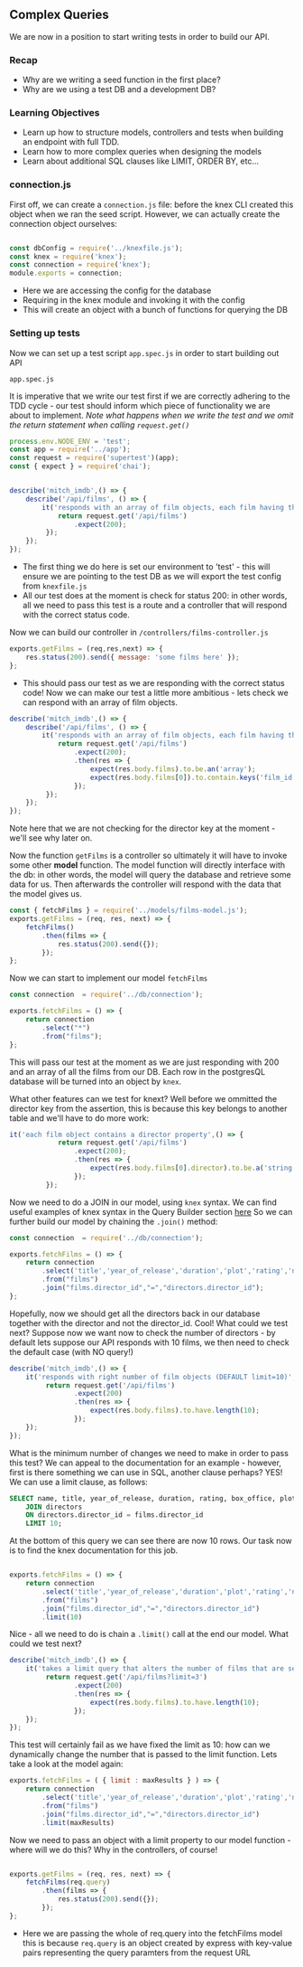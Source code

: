 ## Complex Queries


We are now in a position to start writing tests in order to build our API.

### Recap

* Why are we writing a seed function in the first place?
* Why are we using a test DB and a development DB?

### Learning Objectives

* Learn up how to structure models, controllers and tests when building an endpoint with full TDD.
* Learn how to more complex queries when designing the models
* Learn about additional SQL clauses like LIMIT, ORDER BY, etc...


### connection.js


First off, we can create a `connection.js` file: before the knex CLI created this object when we ran the seed script.  However, we can actually create the connection object ourselves:

```js

const dbConfig = require('../knexfile.js');
const knex = require('knex');
const connection = require('knex');
module.exports = connection;

```

- Here we are accessing the config for the database
- Requiring in the knex module and invoking it with the config
- This will create an object with a bunch of functions for querying the DB


### Setting up tests

Now we can set up a test script `app.spec.js` in order to start building out API

`app.spec.js`

It is imperative that we write our test first if we are correctly adhering to the TDD cycle - our test should inform which piece of functionality we are about to implement.  *Note what happens when we write the test and we omit the return statement when calling `request.get()`*

```js
process.env.NODE_ENV = 'test';
const app = require('../app');
const request = require('supertest')(app);
const { expect } = require('chai');


describe('mitch_imdb',() => {
    describe('/api/films', () => {
        it('responds with an array of film objects, each film having the right properties',() => {
            return request.get('/api/films')
                .expect(200);
         });
    });
});
```


- The first thing we do here is set our environment to 'test' -  this will ensure we are pointing to the test DB as we will export the test config from `knexfile.js`
- All our test does at the moment is check for status 200: in other words, all we need to pass this test is a route and a controller that will respond with the correct status code.



Now we can build our controller in `/controllers/films-controller.js`

```js
exports.getFilms = (req,res,next) => {
    res.status(200).send({ message: 'some films here' });
};
```

- This should pass our test as we are responding with the correct status code! Now we can make our test a little more ambitious - lets check we can respond with an array of film objects.


```js
describe('mitch_imdb',() => {
    describe('/api/films', () => {
        it('responds with an array of film objects, each film having the right properties',() => {
            return request.get('/api/films')
                .expect(200);
                .then(res => {
                    expect(res.body.films).to.be.an('array');
                    expect(res.body.films[0]).to.contain.keys('film_id','title','year_of_release','rating','box_office','duration','plot')
                });
         });
    });
});
```

Note here that we are not checking for the director key at the moment - we'll see why later on.

Now the function `getFilms` is a controller so ultimately it will have to invoke some other **model** function.  The model function will directly interface with the db: in other words, the model will query the database and retrieve some data for us.  Then afterwards the controller will respond with the data that the model gives us.

```js
const { fetchFilms } = require('../models/films-model.js');
exports.getFilms = (req, res, next) => {
    fetchFilms()
        .then(films => {
            res.status(200).send({});
        });
};
```
Now we can start to implement our model `fetchFilms`

```js
const connection  = require('../db/connection');

exports.fetchFilms = () => {
    return connection
        .select("*")
        .from("films");
};
```

This will pass our test at the moment as we are just responding with 200 and an array of all the films from our DB.  Each row in the postgresQL database will be turned into an object by `knex`.

What other features can we test for knext? Well before we ommitted the director key from the assertion, this is because this key belongs to another table and we'll have to do more work:

```js
it('each film object contains a director property',() => {
            return request.get('/api/films')
                .expect(200);
                .then(res => {
                    expect(res.body.films[0].director).to.be.a('string');
                });
         });
```

Now we need to do a JOIN in our model, using `knex` syntax.  We can find useful examples of knex syntax in the Query Builder section [here](https://knexjs.org/#Builder)
So we can further build our model by chaining the `.join()` method:

```js
const connection  = require('../db/connection');

exports.fetchFilms = () => {
    return connection
        .select('title','year_of_release','duration','plot','rating','name AS director')
        .from("films")
        .join("films.director_id","=","directors.director_id");
};
```
Hopefully, now we should get all the directors back in our database together with the director and not the director_id. Cool!  What could we test next? 
Suppose now we want now to check the number of directors - by default lets suppose our API responds with 10 films, we then need to check the default case (with NO query!)

```js
describe('mitch_imdb',() => {
    it('responds with right number of film objects (DEFAULT limit=10)',() => {
         return request.get('/api/films')
                .expect(200)
                .then(res => {
                    expect(res.body.films).to.have.length(10);
                });
    });
});
```

What is the minimum number of changes we need to make in order to pass this test?  We can appeal to the documentation for an example - however, first is there something we can use in SQL, another clause perhaps? YES!  We can use a limit clause, as follows:

```sql
SELECT name, title, year_of_release, duration, rating, box_office, plot FROM films
    JOIN directors
    ON directors.director_id = films.director_id
    LIMIT 10;
```
At the bottom of this query we can see there are now 10 rows.  Our task now is to find the knex documentation for this job.

```js

exports.fetchFilms = () => {
    return connection
        .select('title','year_of_release','duration','plot','rating','name AS director')
        .from("films")
        .join("films.director_id","=","directors.director_id")
        .limit(10)

```

Nice - all we need to do is chain a `.limit()` call at the end our model.  What could we test next?

```js
describe('mitch_imdb',() => {
    it('takes a limit query that alters the number of films that are served',() => {
         return request.get('/api/films?limit=3')
                .expect(200)
                .then(res => {
                    expect(res.body.films).to.have.length(10);
                });
    });
});
```
This test will certainly fail as we have fixed the limit as 10: how can we dynamically change the number that is passed to the limit function.  Lets take a look at the model again:

```js
exports.fetchFilms = ( { limit : maxResults } ) => {
    return connection
        .select('title','year_of_release','duration','plot','rating','name AS director')
        .from("films")
        .join("films.director_id","=","directors.director_id")
        .limit(maxResults)

```
Now we need to pass an object with a limit property to our model function - where will we do this?  Why in the controllers, of course!

```js

exports.getFilms = (req, res, next) => {
    fetchFilms(req.query)
        .then(films => {
            res.status(200).send({});
        });
};
```
* Here we are passing the whole of req.query into the fetchFilms model this is because `req.query` is an object created by express with key-value pairs representing the query paramters from the request URL